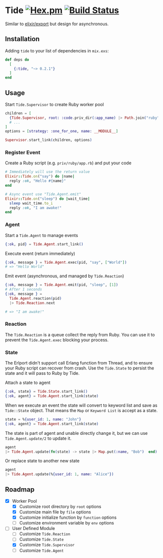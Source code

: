 Tide [![Hex.pm](https://img.shields.io/hexpm/v/tide)](https://hex.pm/packages/tide) [![Build Status](https://travis-ci.com/elct9620/tide.ex.svg?branch=master)](https://travis-ci.com/elct9620/tide.ex)
===

Similar to [elixir/export](https://github.com/fazibear/export) but design for asynchronous.

## Installation

Adding `tide` to your list of dependencies in `mix.exs`:

```elixir
def deps do
  [
    {:tide, "~> 0.2.1"}
  ]
end
```

## Usage

Start `Tide.Supervisor` to create Ruby worker pool

```ex
children = [
  {Tide.Supervisor, root: :code.priv_dir(:app_name) |> Path.join("ruby"), file: "app"},
  # ...
]
options = [strategy: :one_for_one, name: __MODULE__]

Supervisor.start_link(children, options)
```

### Register Event

Create a Ruby script (e.g. `priv/ruby/app.rb`) and put your code

```ruby
# Immediately will use the return value
Elixir::Tide.on("say") do |name|
  reply :ok, "Hello #{name}"
end

# Async event use "Tide.Agent.emit"
Elixir::Tide.on("sleep") do |wait_time|
  sleep wait_time.to_i
  reply :ok, "I am awake!"
end
```

### Agent

Start a `Tide.Agent` to manage events

```ex
{:ok, pid} = Tide.Agent.start_link()
```

Execute event (return immediately)

```ex
{:ok, message } = Tide.Agent.exec(pid, "say", ["World"])
# => "Hello World"
```

Emit event (asynchronous, and managed by `Tide.Reaction`)

```ex
{:ok, message } = Tide.Agent.emit(pid, "sleep", [1])
# After 1 seconds
{:ok, message } =
  Tide.Agent.reaction(pid)
  |> Tide.Reaction.next

# => "I am awake!"
```

### Reaction

The `Tide.Reaction` is a queue collect the reply from Ruby. You can use it to prevent the `Tide.Agent.exec` blocking your process.

### State

The Erlport didn't support call Erlang function from Thread, and to ensure your Ruby script can recover from crash.
Use the `Tide.State` to persist the state and it will pass to Ruby by Tide.

Attach a state to agent

```ex
{:ok, state} = Tide.State.start_link()
{:ok, agent} = Tide.Agent.start_link(state)
```

When we execute an event the state will convert to keyword list and save as `Tide::State` object.
That means the `Map` or `Keyword List` is accept as a state.

```ex
state = %{user_id: 1, name: "John"}
{:ok, agent} = Tide.Agent.start_link(state)
```

The state is part of agent and unable directly change it, but we can use `Tide.Agent.update/2` to update it.

```ex
agent
|> Tide.Agent.update(fn(state) -> state |> Map.put(:name, "Bob")  end)
```

Or replace state to another new state

```ex
agent
|> Tide.Agent.update(%{user_id: 1, name: "Alice"})
```

## Roadmap

* [x] Worker Pool
  * [x] Customize root directory by `root` options
  * [x] Customize main file by `file` options
  * [x] Customize initialize function by `function` options
  * [ ] Customize environment variable by `env` options
* [ ] User Defined Module
  * [ ] Customize `Tide.Reaction`
  * [ ] Customize `Tide.State`
  * [x] Customize `Tide.Supervisor`
  * [ ] Customize `Tide.Agent`
